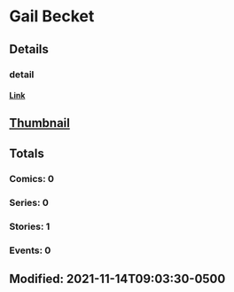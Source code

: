 # Gail  Becket 
## Details
### detail
#### [Link](http://marvel.com/comics/creators/13891/gail_becket?utm_campaign=apiRef&utm_source=225578a89fc76f3d20fbffda5d17a88d)
## [Thumbnail](http://i.annihil.us/u/prod/marvel/i/mg/b/40/image_not_available.jpg)
## Totals
### Comics: 0
### Series: 0
### Stories: 1
### Events: 0
## Modified: 2021-11-14T09:03:30-0500